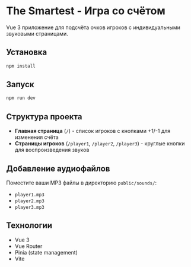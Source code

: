 # The Smartest - Игра со счётом

Vue 3 приложение для подсчёта очков игроков с индивидуальными звуковыми страницами.

## Установка

```bash
npm install
```

## Запуск

```bash
npm run dev
```

## Структура проекта

- **Главная страница** (`/`) - список игроков с кнопками +1/-1 для изменения счёта
- **Страницы игроков** (`/player1`, `/player2`, `/player3`) - круглые кнопки для воспроизведения звуков

## Добавление аудиофайлов

Поместите ваши MP3 файлы в директорию `public/sounds/`:
- `player1.mp3`
- `player2.mp3`
- `player3.mp3`

## Технологии

- Vue 3
- Vue Router
- Pinia (state management)
- Vite
